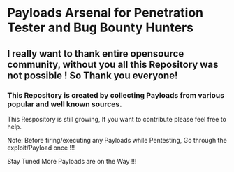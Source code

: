 # Payloads Arsenal for Penetration Tester and Bug Bounty Hunters

## I really want to thank entire opensource community, without you all this Repository was not possible ! So Thank you everyone!

### This Repository is created by collecting Payloads from various popular and well known sources.

This Respository is still growing, If you want to contribute please feel free to help.

Note: Before firing/executing any Payloads while Pentesting, Go through the exploit/Payload once !!!

Stay Tuned More Payloads are on the Way !!!

